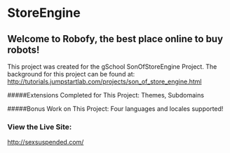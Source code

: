 # StoreEngine

## Welcome to Robofy, the best place online to buy robots!

This project was created for the gSchool SonOfStoreEngine Project. The background for this project can be found at: http://tutorials.jumpstartlab.com/projects/son_of_store_engine.html

#####Extensions Completed for This Project:
Themes, Subdomains

#####Bonus Work on This Project:
Four languages and locales supported!

### View the Live Site:

http://sexsuspended.com/
